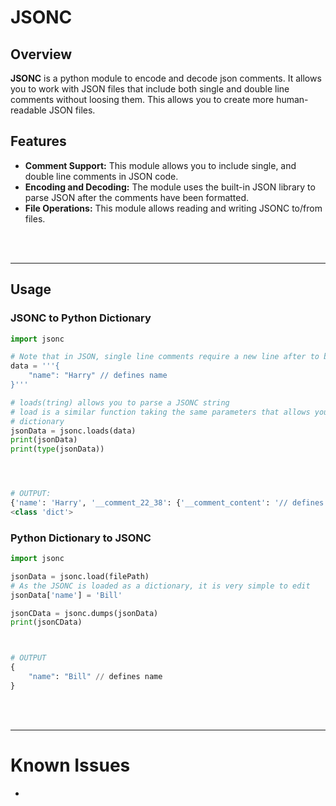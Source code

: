 # JSONC


## Overview
**JSONC** is a python module to encode and decode json comments. It allows you to work with JSON files that include
both single and double line comments without loosing them. This allows you to create more human-readable JSON files.

## Features
- **Comment Support:** This module allows you to include single, and double line comments in JSON code.
- **Encoding and Decoding:** The module uses the built-in JSON library to parse JSON after the comments have been
formatted.
- **File Operations:** This module allows reading and writing JSONC to/from files.

<br></br>

----


## Usage
### JSONC to Python Dictionary
```python
import jsonc

# Note that in JSON, single line comments require a new line after to be parsed
data = '''{
    "name": "Harry" // defines name
}'''

# loads(tring) allows you to parse a JSONC string
# load is a similar function taking the same parameters that allows you to load JSONC from a file to a python
# dictionary
jsonData = jsonc.loads(data)
print(jsonData)
print(type(jsonData))




# OUTPUT: 
{'name': 'Harry', '__comment_22_38': {'__comment_content': '// defines name\n', '__is_inline': True}}
<class 'dict'>

```

### Python Dictionary to JSONC
```python
import jsonc

jsonData = jsonc.load(filePath)
# As the JSONC is loaded as a dictionary, it is very simple to edit
jsonData['name'] = 'Bill'

jsonCData = jsonc.dumps(jsonData)
print(jsonCData)



# OUTPUT
{
    "name": "Bill" // defines name
}
```




<br></br>


---

# Known Issues

- 
